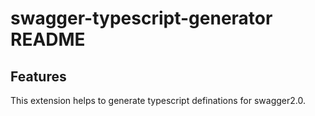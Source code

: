 # swagger-typescript-generator README

## Features

This extension helps to generate typescript definations for swagger2.0.
